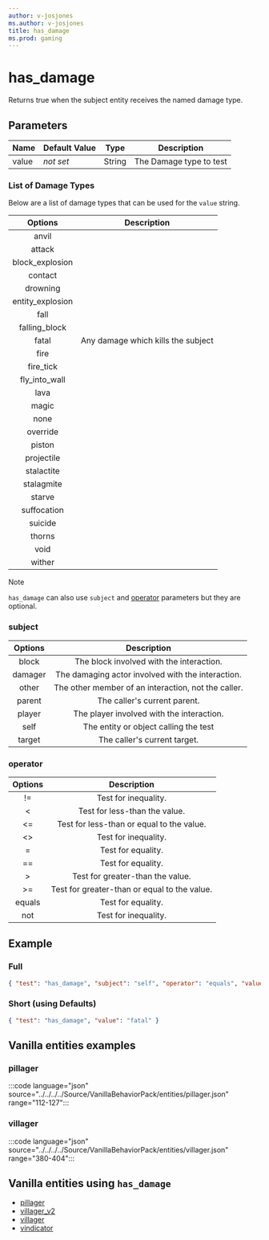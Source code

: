 ```yaml
---
author: v-josjones
ms.author: v-josjones
title: has_damage
ms.prod: gaming
---
```


# has_damage

Returns true when the subject entity receives the named damage type.

## Parameters

|Name |Default Value  |Type  |Description  |
|---------|---------|---------|---------|
|value |*not set* |String | The Damage type to test|

### List of Damage Types

Below are a list of damage types that can be used for the `value` string.

| Options| Description |
|:-----------:|:-----------:|
| anvil|  |
| attack|  |
| block_explosion|  |
| contact|  |
| drowning|  |
| entity_explosion|  |
| fall|  |
| falling_block|  |
| fatal| Any damage which kills the subject |
| fire|  |
| fire_tick|  |
| fly_into_wall|  |
| lava|  |
| magic|  |
| none|  |
| override|  |
| piston|  |
| projectile|  |
| stalactite|  |
| stalagmite|  |
| starve|  |
| suffocation|  |
| suicide|  |
| thorns|  |
| void|  |
| wither|  |

> [!NOTE]
> `has_damage` can also use `subject` and [operator](../Definitions/NestedTables/operator.md) parameters but they are optional.

### subject

| Options| Description |
|:-----------:|:-----------:|
| block| The block involved with the interaction. |
| damager| The damaging actor involved with the interaction. |
| other| The other member of an interaction, not the caller. |
| parent| The caller's current parent. |
| player| The player involved with the interaction. |
| self| The entity or object calling the test |
| target| The caller's current target. |

### operator

| Options| Description |
|:-----------:|:-----------:|
| !=| Test for inequality. |
| <| Test for less-than the value. |
| <=| Test for less-than or equal to the value. |
| <>| Test for inequality. |
| =| Test for equality. |
| ==| Test for equality. |
| >| Test for greater-than the value. |
| >=| Test for greater-than or equal to the value. |
| equals| Test for equality. |
| not| Test for inequality. |

## Example

### Full

```json
{ "test": "has_damage", "subject": "self", "operator": "equals", "value": "fatal" }
```

### Short (using Defaults)

```json
{ "test": "has_damage", "value": "fatal" }
```

## Vanilla entities examples

### pillager

:::code language="json" source="../../../../Source/VanillaBehaviorPack/entities/pillager.json" range="112-127":::

### villager

:::code language="json" source="../../../../Source/VanillaBehaviorPack/entities/villager.json" range="380-404":::

## Vanilla entities using `has_damage`

- [pillager](../../../../Source/VanillaBehaviorPack_Snippets/entities/pillager.md)
- [villager_v2](../../../../Source/VanillaBehaviorPack_Snippets/entities/villager_v2.md)
- [villager](../../../../Source/VanillaBehaviorPack_Snippets/entities/villager.md)
- [vindicator](../../../../Source/VanillaBehaviorPack_Snippets/entities/vindicator.md)
